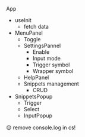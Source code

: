 App

- useInit
  - fetch data
- MenuPanel
  - Toggle
  - SettingsPannel
    - Enable
    - Input mode
    - Trigger symbol
    - Wrapper symbol
  - HelpPanel
  - Snippets management
    - CRUD
- SnippetsPopup
  - Trigger
  - Select
  - InputPopup

🟡 remove console.log in cs!
